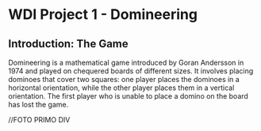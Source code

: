 # WDI Project 1 - Domineering

## Introduction: The Game

Domineering is a mathematical game introduced by Goran Andersson in 1974 and played on chequered boards of different sizes. It involves placing dominoes that cover two squares: one player places the dominoes in a horizontal orientation, while the other player places them in a vertical orientation. The first player who is unable to place a domino on the board has lost the game.

//FOTO PRIMO DIV

